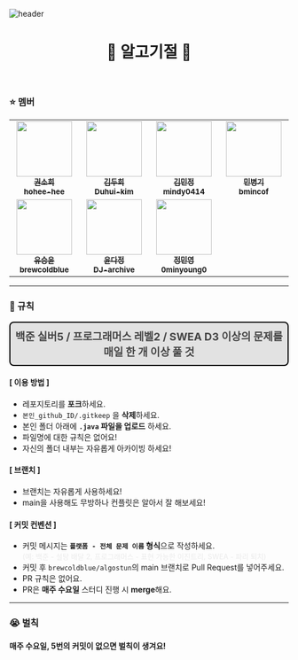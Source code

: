 ![header](https://capsule-render.vercel.app/api?type=Waving&color=auto&customColorList=17&height=100&section=header&text=AlgoStun&fontSize=70&fontColor=eeeeee)

<div align=center>
  <h1> 🤦 알고기절 🤦 </h1>
</div>

<br>

### ⭐ 멤버

<table style="display:table; table-layout:fixed;">
  <tbody>
    <tr padding>
      <td align="center" justify="center"><a href="github.com/hohee-hee"><img src="https://avatars.githubusercontent.com/u/122425990?v=4" width="100px;" alt=""/><br /><sub><b>권소희<br/>hohee-hee</b></sub></a><br /></td>
      <td align="center" justify="center"><a href="github.com/Duhui-kim"><img src="https://avatars.githubusercontent.com/u/118238663?v=4" width="100px;" alt=""/><br /><sub><b>김두희<br/>Duhui-kim</b></sub></a><br /></td>
      <td align="center" justify="center"><a href="github.com/mindy0414"><img src="https://avatars.githubusercontent.com/u/122426499?v=4" width="100px;" alt=""/><br /><sub><b>김민정<br/>mindy0414</b></sub></a><br /></td>
      <td align="center" justify="center"><a href="github.com/bmincof"><img src="https://avatars.githubusercontent.com/u/104330984?v=4" width="100px;" alt=""/><br /><sub><b>민병기<br/>bmincof</b></sub></a><br /></td>
      <tr/>
      <td align="center" justify="center"><a href="github.com/brewcoldblue"><img src="https://avatars.githubusercontent.com/u/82228797?v=4" width="100px;" alt=""/><br /><sub><b>유승윤<br/>brewcoldblue</b></sub></a><br /></td>
      <td align="center" justify="center"><a href="github.com/DJ-archive"><img src="https://avatars.githubusercontent.com/u/58822617?v=4" width="100px;" alt=""/><br /><sub><b>윤다정<br/>DJ-archive</b></sub></a><br /></td>
      <td align="center" justify="center"><a href="github.com/0minyoung0"><img src="https://avatars.githubusercontent.com/u/122426037?v=4" width="100px;" alt=""/><br /><sub><b>정민영<br/>0minyoung0</b></sub></a><br /></td>
    </tr>
  </tbody>
</table>

---

### 📌 규칙

<div style="border: 2px solid black; border-radius: 0.5rem; padding: 10px 3px; text-align:center; font-size:1.2rem; background-color: #e2e2e2; color:#444444; font-weight: 700;">
백준 실버5 / 프로그래머스 레벨2 / SWEA D3 이상의 문제를 매일 한 개 이상 풀 것
</div>

#### [ 이용 방법 ]

- 레포지토리를 **포크**하세요.
- `본인_github_ID/.gitkeep` 을 **삭제**하세요.
- 본인 폴더 아래에 **`.java` 파일을 업로드** 하세요.
- 파일명에 대한 규칙은 없어요!
- 자신의 폴더 내부는 자유롭게 아카이빙 하세요!

#### [ 브랜치 ]

- 브랜치는 자유롭게 사용하세요!
- main을 사용해도 무방하나 컨플릿은 알아서 잘 해보세요!

#### [ 커밋 컨벤션 ]

- 커밋 메시지는 **`플랫폼 - 전체 문제 이름` 형식**으로 작성하세요. <br>
  <span style="color:#ebebeb; font-size:0.8rem">(예: 백준 - 설탕 배달 2, 프로그래머스 - 표현 가능한 이진트리, SWEA - 파리 퇴치)</span>
- 커밋 후 `brewcoldblue/algostun`의 main 브랜치로 Pull Request를 넣어주세요.
- PR 규칙은 없어요.
- PR은 **매주 수요일** 스터디 진행 시 **merge**해요.

---

### 😭 벌칙

#### 매주 수요일, 5번의 커밋이 없으면 벌칙이 생겨요!
